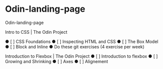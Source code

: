 # Odin-landing-page
Odin-landing-page

Intro to CSS | The Odin Project

● [ ] CSS Foundations
● [ ] Inspecting HTML and CSS
● [ ] The Box Model
● [ ] Block and Inline
● Do these git exercises (4 exercise per week)

Introduction to Flexbox | The Odin Project
● [ ] Introduction to flexbox
● [ ] Growing and Shrinking
● [ ] Axes
● [ ] Alignement
